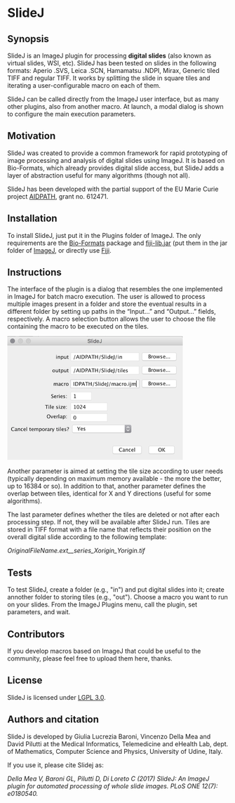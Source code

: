 # SlideJ

## Synopsis

SlideJ is an ImageJ plugin for processing **digital slides** (also known as virtual slides, WSI, etc). SlideJ has been tested  on slides in the following formats: Aperio .SVS, Leica .SCN, Hamamatsu .NDPI, Mirax, Generic tiled TIFF and regular TIFF.
It works by splitting the slide in square tiles and iterating a user-configurable macro on each of them. 

SlideJ can be called directly from the ImageJ user interface, but as many other plugins, also from another macro. At launch, a modal dialog is shown to configure the main execution parameters.

## Motivation

SlideJ was created to provide a common framework for rapid prototyping of image processing and analysis of digital slides using ImageJ. It is based on Bio-Formats, which already provides digital slide access, but SlideJ adds a layer of abstraction useful for many algorithms (though not all).

SlideJ has been developed with the partial support of the EU Marie Curie project [AIDPATH](http://aidpath.eu), grant no. 612471.

## Installation

To install SlideJ, just put it in the Plugins folder of ImageJ. The only requirements are the [Bio-Formats](http://downloads.openmicroscopy.org/bio-formats/5.5.0/) package and  [fiji-lib.jar](https://mvnrepository.com/artifact/sc.fiji/fiji-lib) (put them in the jar folder of [ImageJ](https://imagej.nih.gov/ij/index.html), or directly use [Fiji](http://fiji.sc). 

## Instructions

The interface of the plugin is a  dialog that resembles the one implemented in ImageJ for batch macro execution. The user is allowed to process multiple images present in a folder and store the eventual results in a different folder by setting up paths in the “Input…” and “Output…” fields, respectively. A macro selection button allows the user to choose the file containing the macro to be executed on the tiles. 

![SlideJ logo](https://github.com/MITEL-UNIUD/SlideJ/blob/master/SlideJdialog.png)

Another parameter is aimed at setting the tile size according to user needs (typically depending on maximum memory available - the more the better, up to 16384 or so). In addition to that, another parameter defines the overlap between tiles, identical for X and Y directions (useful for some algorithms).

The last parameter defines whether the tiles are deleted or not after each processing step. If not, they will be available after SlideJ run. Tiles are stored in TIFF format with a file name that reflects their position on the overall digital slide according to the following template:

*OriginalFileName.ext\_\_series\_Xorigin\_Yorigin.tif*


## Tests

To test SlideJ, create a folder (e.g., "in") and put digital slides into it; create annother folder to storing tiles (e.g., "out"). Choose a macro you want to run on your slides. From the ImageJ Plugins menu, call the plugin, set parameters, and wait.

## Contributors

If you develop macros based on ImageJ that could be useful to the community, please feel free to upload them here, thanks.

## License

SlideJ is licensed under [LGPL 3.0](https://opensource.org/licenses/LGPL-3.0). 

## Authors and citation

SlideJ is developed by Giulia Lucrezia Baroni, Vincenzo Della Mea and David Pilutti at the Medical Informatics, Telemedicine and eHealth Lab, dept. of Mathematics, Computer Science and Physics, University of Udine, Italy.

If you use it, please cite Slidej as: 

*Della Mea V, Baroni GL, Pilutti D, Di Loreto C (2017) SlideJ: An ImageJ plugin for automated processing of whole slide images. PLoS ONE 12(7): e0180540.*
